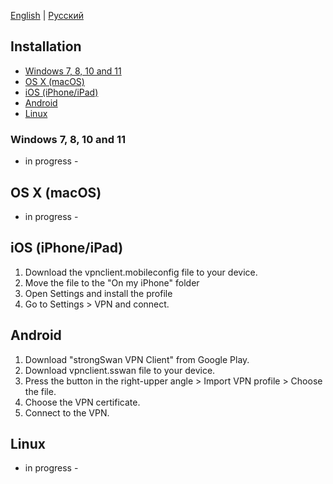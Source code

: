 [English](README.md) | [Русский](README-ru.md)
## Installation

* [Windows 7, 8, 10 and 11](#windows-7-8-10-and-11)
* [OS X (macOS)](#os-x-macos)
* [iOS (iPhone/iPad)](#ios)
* [Android](#android)
* [Linux](#linux)

### Windows 7, 8, 10 and 11
- in progress - 

## OS X (macOS)
- in progress - 

## iOS (iPhone/iPad)
1. Download the vpnclient.mobileconfig file to your device.
2. Move the file to the "On my iPhone" folder
3. Open Settings and install the profile
4. Go to Settings > VPN and connect.

## Android
1. Download "strongSwan VPN Client" from Google Play.
2. Download vpnclient.sswan file to your device.
3. Press the button in the right-upper angle > Import VPN profile > Choose the file.
4. Choose the VPN certificate. 
5. Connect to the VPN.

## Linux
- in progress - 
